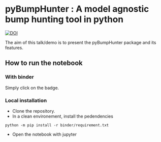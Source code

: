 # pyBumpHunter : A model agnostic bump hunting tool in python

[![DOI](https://zenodo.org/badge/382276712.svg)](https://zenodo.org/badge/latestdoi/382276712)

The aim of this talk/demo is to present the pyBumpHunter package and its features. 

## How to run the notebook

### With binder

Simply click on the badge.

### Local installation

* Clone the repository.
* In a clean environement, install the pedendencies
```console
python -m pip install -r binder/requirement.txt
```
* Open the notebook with jupyter

